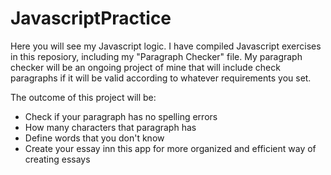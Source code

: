 # JavascriptPractice

Here you will see my Javascript logic. I have compiled Javascript exercises in this reposiory, including my "Paragraph Checker" file. 
My paragraph checker will be an ongoing project of mine that will include check paragraphs if it will be valid according to whatever requirements you set. 

The outcome of this project will be:

-  Check if your paragraph has no spelling errors
-  How many characters that paragraph has
-  Define words that you don't know
-  Create your essay inn this app for more organized and efficient way of creating essays
